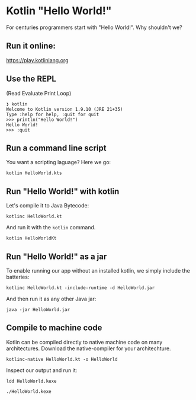 # Kotlin "Hello World!"

For centuries programmers start with "Hello World!". Why shouldn't we?

## Run it online:

https://play.kotlinlang.org

## Use the REPL
(Read Evaluate Print Loop)

```shell
❯ kotlin
Welcome to Kotlin version 1.9.10 (JRE 21+35)
Type :help for help, :quit for quit
>>> println("Hello World!")
Hello World!
>>> :quit
```

## Run a command line script

You want a scripting laguage? Here we go:

```
kotlin HelloWorld.kts
```

## Run "Hello World!" with kotlin

Let's compile it to Java Bytecode:
```shell
kotlinc HelloWorld.kt
```

And run it with the `kotlin` command.
```shell
kotlin HelloWorldKt
```

## Run "Hello World!" as a jar

To enable running our app without an installed kotlin, we simply include the batteries:

```shell
kotlinc HelloWorld.kt -include-runtime -d HelloWorld.jar
```

And then run it as any other Java jar:
```shell
java -jar HelloWorld.jar
```

## Compile to machine code

Kotlin can be compiled directly to native machine code on many architectures. Download the native-compiler for your architechture.

```shell
kotlinc-native HelloWorld.kt -o HelloWorld
```

Inspect our output and run it:
```shell
ldd HelloWorld.kexe
```

```shell
./HelloWorld.kexe
```

